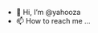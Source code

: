 - 👋 Hi, I’m @yahooza
- 📫 How to reach me ...

<!---
yahooza/yahooza is a ✨ special ✨ repository because its `README.md` (this file) appears on your GitHub profile.
You can click the Preview link to take a look at your changes.
--->
